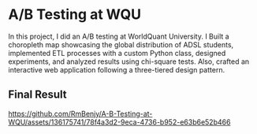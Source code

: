 # A/B Testing at WQU
In this project, I did an A/B testing at WorldQuant University. 
I Built a choropleth map showcasing the global distribution of ADSL students, implemented ETL processes with a custom Python class, designed experiments, and analyzed results using chi-square tests. Also, crafted an interactive web application following a three-tiered design pattern.

## Final Result


https://github.com/RmBenjy/A-B-Testing-at-WQU/assets/136175741/78f4a3d2-9eca-4736-b952-e63b6e52b466

